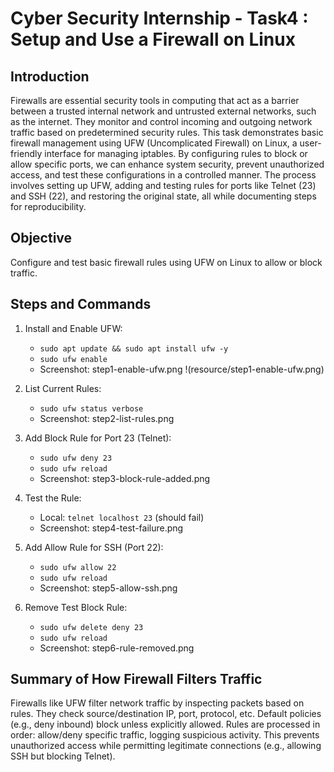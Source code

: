 # Cyber Security Internship - Task4 : Setup and Use a Firewall on Linux

## Introduction
Firewalls are essential security tools in computing that act as a barrier between a trusted internal network and untrusted external networks, such as the internet. They monitor and control incoming and outgoing network traffic based on predetermined security rules. This task demonstrates basic firewall management using UFW (Uncomplicated Firewall) on Linux, a user-friendly interface for managing iptables. By configuring rules to block or allow specific ports, we can enhance system security, prevent unauthorized access, and test these configurations in a controlled manner. The process involves setting up UFW, adding and testing rules for ports like Telnet (23) and SSH (22), and restoring the original state, all while documenting steps for reproducibility.

## Objective
Configure and test basic firewall rules using UFW on Linux to allow or block traffic.

## Steps and Commands

1. Install and Enable UFW:
   - `sudo apt update && sudo apt install ufw -y`
   - `sudo ufw enable`
   - Screenshot: step1-enable-ufw.png
!(resource/step1-enable-ufw.png)
2. List Current Rules:
   - `sudo ufw status verbose`
   - Screenshot: step2-list-rules.png

3. Add Block Rule for Port 23 (Telnet):
   - `sudo ufw deny 23`
   - `sudo ufw reload`
   - Screenshot: step3-block-rule-added.png

4. Test the Rule:
   - Local: `telnet localhost 23` (should fail)
   - Screenshot: step4-test-failure.png

5. Add Allow Rule for SSH (Port 22):
   - `sudo ufw allow 22`
   - `sudo ufw reload`
   - Screenshot: step5-allow-ssh.png

6. Remove Test Block Rule:
   - `sudo ufw delete deny 23`
   - `sudo ufw reload`
   - Screenshot: step6-rule-removed.png

## Summary of How Firewall Filters Traffic
Firewalls like UFW filter network traffic by inspecting packets based on rules. They check source/destination IP, port, protocol, etc. Default policies (e.g., deny inbound) block unless explicitly allowed. Rules are processed in order: allow/deny specific traffic, logging suspicious activity. This prevents unauthorized access while permitting legitimate connections (e.g., allowing SSH but blocking Telnet).
